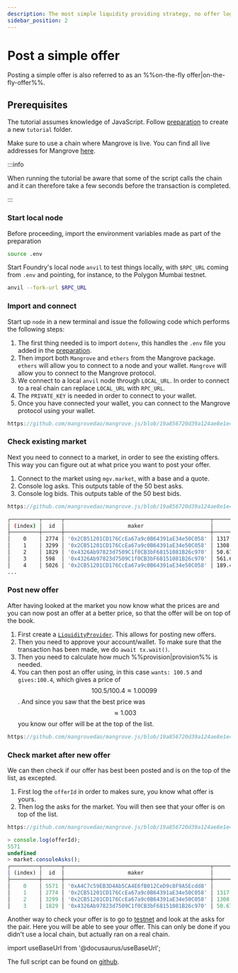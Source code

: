```yaml
---
description: The most simple liquidity providing strategy, no offer logic, just a Wallet.
sidebar_position: 2
---
```


# Post a simple offer

Posting a simple offer is also referred to as an %%on-the-fly offer|on-the-fly-offer%%.

## Prerequisites

The tutorial assumes knowledge of JavaScript. Follow [preparation](./preparation.md) to create a new `tutorial` folder.

Make sure to use a chain where Mangrove is live. You can find all live addresses for Mangrove [here](../../protocol/technical-references/contract-addresses.md).

:::info

When running the tutorial be aware that some of the script calls the chain and it can therefore take a few seconds before the transaction is completed.

:::

### Start local node

Before proceeding, import the environment variables made as part of the preparation

```bash
source .env
```

Start Foundry's local node `anvil` to test things locally, with `$RPC_URL` coming from `.env` and pointing, for instance, to the Polygon Mumbai testnet.

```bash
anvil --fork-url $RPC_URL
```

### Import and connect

Start up `node` in a new terminal and issue the following code which performs the following steps:

1. The first thing needed is to import `dotenv`, this handles the `.env` file you added in the [preparation](./preparation.md).
2. Then import both `Mangrove` and `ethers` from the Mangrove package. `ethers` will allow you to connect to a node and your wallet. `Mangrove` will allow you to connect to the Mangrove protocol.
3. We connect to a local `anvil` node through `LOCAL_URL`. In order to connect to a real chain can replace `LOCAL_URL` with `RPC_URL`.
4. The `PRIVATE_KEY` is needed in order to connect to your wallet.
5. Once you have connected your wallet, you can connect to the Mangrove protocol using your wallet.

```javascript reference
https://github.com/mangrovedao/mangrove.js/blob/19a856720d39a124ae8e1e47b2685002bd87f9ff/examples/tutorials/on-the-fly-offer.js#L1-L12
```

### Check existing market

Next you need to connect to a market, in order to see the existing offers. This way you can figure out at what price you want to post your offer.

1. Connect to the market using `mgv.market`, with a base and a quote.
2. Console log asks. This outputs table of the 50 best asks.
3. Console log bids. This outputs table of the 50 best bids.

```javascript reference
https://github.com/mangrovedao/mangrove.js/blob/19a856720d39a124ae8e1e47b2685002bd87f9ff/examples/tutorials/on-the-fly-offer.js#L14-L23
```

``` bash
┌─────────┬──────┬──────────────────────────────────────────────┬────────────────────┬────────────────────────┐
│ (index) │  id  │                    maker                     │       volume       │         price          │
├─────────┼──────┼──────────────────────────────────────────────┼────────────────────┼────────────────────────┤
│    0    │ 2774 │ '0x2CB51201CD176CcEa67a9c0B64391aE34e50C058' │ 1317.1775894557795 │ 1.00337113885004310077 │
│    1    │ 3299 │ '0x2CB51201CD176CcEa67a9c0B64391aE34e50C058' │ 1308.2741138999688 │ 1.00337482875577922516 │
│    2    │ 1829 │ '0x4326Ab97823d7509C1f0CB3bF68151081B26c970' │ 50.674948479792484 │ 1.00337923422410191358 │
│    3    │ 598  │ '0x4326Ab97823d7509C1f0CB3bF68151081B26c970' │ 561.6921678391515  │ 1.00337932460078748916 │
│    4    │ 5026 │ '0x2CB51201CD176CcEa67a9c0B64391aE34e50C058' │ 189.47603337984367 │ 1.00338137023837699789 │
...
```

### Post new offer

After having looked at the market you now know what the prices are and you can now post an offer at a better price, so that the offer will be on top of the book.

1. First create a [`LiquidityProvider`](../technical-references/code/classes/LiquidityProvider). This allows for posting new offers.
2. Then you need to approve your account/wallet. To make sure that the transaction has been made, we do `await tx.wait()`.
3. Then you need to calculate how much %%provision|provision%% is needed.
4. You can then post an offer using, in this case `wants: 100.5` and `gives:100.4`, which gives a price of $$100.5/100.4\approx1.00099$$. And since you saw that the best price was $$\approx1.003$$ you know our offer will be at the top of the list.

```javascript reference
https://github.com/mangrovedao/mangrove.js/blob/19a856720d39a124ae8e1e47b2685002bd87f9ff/examples/tutorials/on-the-fly-offer.js#L25-L42
```

### Check market after new offer

We can then check if our offer has best been posted and is on the top of the list, as excepted.

1. First log the `offerId` in order to makes sure, you know what offer is yours.
2. Then log the asks for the market. You will then see that your offer is on top of the list.

```javascript reference
https://github.com/mangrovedao/mangrove.js/blob/19a856720d39a124ae8e1e47b2685002bd87f9ff/examples/tutorials/on-the-fly-offer.js#L44-L46
```

```js
> console.log(offerId);
5571
undefined
> market.consoleAsks();
┌─────────┬──────┬──────────────────────────────────────────────┬────────────────────┬────────────────────────┐
│ (index) │  id  │                    maker                     │       volume       │         price          │
├─────────┼──────┼──────────────────────────────────────────────┼────────────────────┼────────────────────────┤
│    0    │ 5571 │ '0xA4C7c59EB3D4Ab5CA4E6fB012CeD9c8F9A5Ecdd8' │       100.4        │ 1.00099601593625498008 │
│    1    │ 2774 │ '0x2CB51201CD176CcEa67a9c0B64391aE34e50C058' │ 1317.1775894557795 │ 1.00337113885004310077 │
│    2    │ 3299 │ '0x2CB51201CD176CcEa67a9c0B64391aE34e50C058' │ 1308.2741138999688 │ 1.00337482875577922516 │
│    3    │ 1829 │ '0x4326Ab97823d7509C1f0CB3bF68151081B26c970' │ 50.674948479792484 │ 1.00337923422410191358 │
```

Another way to check your offer is to go to [testnet](https://testnet.mangrove.exchange/trade) and look at the asks for the pair. Here you will be able to see your offer. This can only be done if you didn't use a local chain, but actually ran on a real chain.

import useBaseUrl from '@docusaurus/useBaseUrl';

The full script can be found on [github](https://github.com/mangrovedao/mangrove.js/blob/19a856720d39a124ae8e1e47b2685002bd87f9ff/examples/tutorials/on-the-fly-offer.js).
